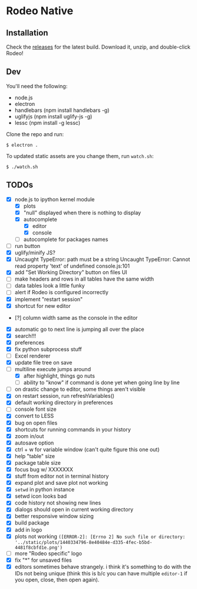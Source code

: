 # Rodeo Native

## Installation
Check the [releases](https://github.com/yhat/rodeo-native/releases) for the latest build. Download it, unzip, and double-click Rodeo!

## Dev
You'll need the following:
- node.js
- electron
- handlebars (npm install handlebars -g)
- uglifyjs (npm install uglify-js -g)
- lessc (npm install -g lessc)

Clone the repo and run:
```
$ electron .
```

To updated static assets are you change them, run `watch.sh`:

```
$ ./watch.sh
```

## TODOs
- [x] node.js to ipython kernel module
    - [x] plots
    - [x] "null" displayed when there is nothing to display
    - [x] autocomplete
      - [x] editor
      - [x] console
    - [ ] autocomplete for packages names
- [ ] run button
- [x] uglify/minify JS?
- [x] Uncaught TypeError: path must be a string
      Uncaught TypeError: Cannot read property 'text' of undefined console.js:101
- [x] add "Set Working Directory" button on files UI
- [ ] make headers and rows in all tables have the same width
- [ ] data tables look a little funky
- [ ] alert if Rodeo is configured incorrectly
- [x] implement "restart session"
- [x] shortcut for new editor
- [?] column width same as the console in the editor
- [x] automatic go to next line is jumping all over the place
- [x] search!!!
- [x] preferences
- [x] fix python subprocess stuff
- [ ] Excel renderer
- [x] update file tree on save
- [ ] multiline execute jumps around
    - [x] after highlight, things go nuts
    - [ ] ability to "know" if command is done yet when going line by line
- [ ] on drastic change to editor, some things aren't visible
- [x] on restart session, run refreshVariables()
- [x] default working directory in preferences
- [ ] console font size
- [x] convert to LESS
- [x] bug on open files
- [x] shortcuts for running commands in your history
- [x] zoom in/out
- [x] autosave option
- [x] ctrl + w for variable window (can't quite figure this one out)
- [x] help "table" size
- [x] package table size
- [x] focus bug w/ XXXXXXX
- [x] stuff from editor not in terminal history
- [x] expand plot and save plot not working
- [x] `setwd` in python instance
- [x] setwd icon looks bad
- [x] code history not showing new lines
- [x] dialogs should open in current working directory
- [x] better responsive window sizing
- [x] build package
- [x] add in logo
- [x] plots not working ```([ERROR-2]: [Errno 2] No such file or directory: '../static/plots/1440334796-8e40484e-d335-4fec-b5bd-4481f8cbfd1e.png')```
- [ ] more "Rodeo specific" logo
- [x] fix "*" for unsaved files
- [x] editors sometimes behave strangely. i think it's something to do with the IDs not being unique (think this is b/c you can have multiple `editor-1` if you open, close, then open again).
